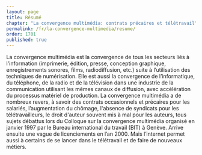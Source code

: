 ```yaml
---
layout: page
title: Résumé
chapter: "La convergence multimédia: contrats précaires et télétravail"
permalink: /fr/la-convergence-multimedia/resume/
order: 1701
published: true
---
```

<p>La convergence multimédia est la convergence de tous les secteurs liés à l'information (imprimerie, édition, presse, conception graphique, enregistrements sonores, films, radiodiffusion, etc.) suite à l’utilisation des techniques de numérisation. Elle est aussi la convergence de l’informatique, du téléphone, de la radio et de la télévision dans une industrie de la communication utilisant les mêmes canaux de diffusion, avec accélération du processus matériel de production. La convergence multimédia a de nombreux revers, à savoir des contrats occasionnels et précaires pour les salariés, l’augmentation du chômage, l'absence de syndicats pour les télétravailleurs, le droit d'auteur souvent mis à mal pour les auteurs, tous sujets débattus lors du Colloque sur la convergence multimédia organisé en janvier 1997 par le Bureau international du travail (BIT) à Genève. Arrive ensuite une vague de licenciements en l’an 2000. Mais l’internet permet aussi à certains de se lancer dans le télétravail et de faire de nouveaux métiers.</p>